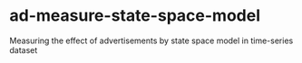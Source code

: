 # ad-measure-state-space-model
Measuring the effect of advertisements by state space model in time-series dataset 
